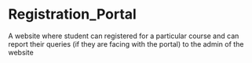 # Registration_Portal

A website where student can registered for a particular course and can report their queries (if they are facing with the portal) to the admin of the website
